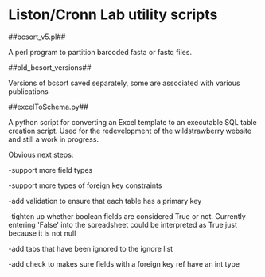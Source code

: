 Liston/Cronn Lab utility scripts
======

##bcsort_v5.pl##

A perl program to partition barcoded fasta or fastq files.  


##old_bcsort_versions##

Versions of bcsort saved separately, some are associated with various publications


##excelToSchema.py##

A python script for converting an Excel template to an executable SQL table creation script.
Used for the redevelopment of the wildstrawberry website and still a work in progress.  

Obvious next steps:

-support more field types

-support more types of foreign key constraints

-add validation to ensure that each table has a primary key

-tighten up whether boolean fields are considered True or not.  Currently entering 'False' into the spreadsheet could be interpreted as True just because it is not null

-add tabs that have been ignored to the ignore list

-add check to makes sure fields with a foreign key ref have an int type


